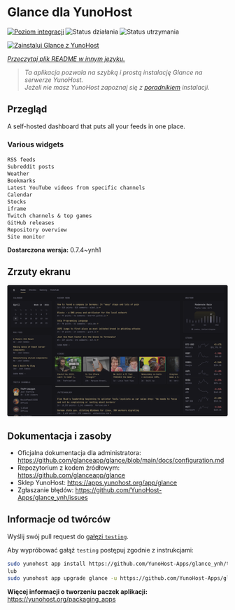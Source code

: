 <!--
To README zostało automatycznie wygenerowane przez <https://github.com/YunoHost/apps/tree/master/tools/readme_generator>
Nie powinno być ono edytowane ręcznie.
-->

# Glance dla YunoHost

[![Poziom integracji](https://apps.yunohost.org/badge/integration/glance)](https://ci-apps.yunohost.org/ci/apps/glance/)
![Status działania](https://apps.yunohost.org/badge/state/glance)
![Status utrzymania](https://apps.yunohost.org/badge/maintained/glance)

[![Zainstaluj Glance z YunoHost](https://install-app.yunohost.org/install-with-yunohost.svg)](https://install-app.yunohost.org/?app=glance)

*[Przeczytaj plik README w innym języku.](./ALL_README.md)*

> *Ta aplikacja pozwala na szybką i prostą instalację Glance na serwerze YunoHost.*  
> *Jeżeli nie masz YunoHost zapoznaj się z [poradnikiem](https://yunohost.org/install) instalacji.*

## Przegląd

A self-hosted dashboard that puts all your feeds in one place.

### Various widgets

    RSS feeds
    Subreddit posts
    Weather
    Bookmarks
    Latest YouTube videos from specific channels
    Calendar
    Stocks
    iframe
    Twitch channels & top games
    GitHub releases
    Repository overview
    Site monitor


**Dostarczona wersja:** 0.7.4~ynh1

## Zrzuty ekranu

![Zrzut ekranu z Glance](./doc/screenshots/screenshot.png)

## Dokumentacja i zasoby

- Oficjalna dokumentacja dla administratora: <https://github.com/glanceapp/glance/blob/main/docs/configuration.md>
- Repozytorium z kodem źródłowym: <https://github.com/glanceapp/glance>
- Sklep YunoHost: <https://apps.yunohost.org/app/glance>
- Zgłaszanie błędów: <https://github.com/YunoHost-Apps/glance_ynh/issues>

## Informacje od twórców

Wyślij swój pull request do [gałęzi `testing`](https://github.com/YunoHost-Apps/glance_ynh/tree/testing).

Aby wypróbować gałąź `testing` postępuj zgodnie z instrukcjami:

```bash
sudo yunohost app install https://github.com/YunoHost-Apps/glance_ynh/tree/testing --debug
lub
sudo yunohost app upgrade glance -u https://github.com/YunoHost-Apps/glance_ynh/tree/testing --debug
```

**Więcej informacji o tworzeniu paczek aplikacji:** <https://yunohost.org/packaging_apps>
